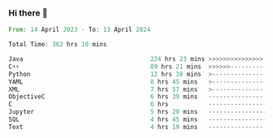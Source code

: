 ### Hi there 👋

<!--
**luoxuanzao/luoxuanzao** is a ✨ _special_ ✨ repository because its `README.md` (this file) appears on your GitHub profile.

Here are some ideas to get you started:

- 🔭 I’m currently working on ...
- 🌱 I’m currently learning ...
- 👯 I’m looking to collaborate on ...
- 🤔 I’m looking for help with ...
- 💬 Ask me about ...
- 📫 How to reach me: ...
- 😄 Pronouns: ...
- ⚡ Fun fact: ...
-->

<!--START_SECTION:waka-->

```rust
From: 14 April 2023 - To: 13 April 2024

Total Time: 382 hrs 10 mins

Java                                   224 hrs 23 mins >>>>>>>>>>>>>>>----------   58.50 %
C++                                    89 hrs 21 mins  >>>>>>-------------------   23.30 %
Python                                 12 hrs 38 mins  >------------------------   03.30 %
YAML                                   8 hrs 45 mins   >------------------------   02.28 %
XML                                    7 hrs 57 mins   >------------------------   02.08 %
ObjectiveC                             6 hrs 39 mins   -------------------------   01.74 %
C                                      6 hrs           -------------------------   01.56 %
Jupyter                                5 hrs 20 mins   -------------------------   01.39 %
SQL                                    4 hrs 45 mins   -------------------------   01.24 %
Text                                   4 hrs 19 mins   -------------------------   01.13 %
```

<!--END_SECTION:waka-->